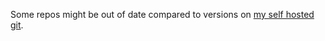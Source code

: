 Some repos might be out of date compared to versions on [my self hosted git](https://githug.xyz/depsterr).

